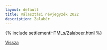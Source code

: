 ```yaml
---
layout: default
title: Választási névjegyzék 2022
description: Zalabér
---
```


{% include settlementHTMLs/Zalabeer.html %}

[Vissza](../)